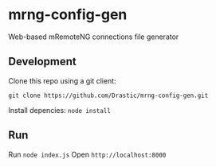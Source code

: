 # mrng-config-gen
Web-based mRemoteNG connections file generator

## Development
Clone this repo using a git client:
```
git clone https://github.com/Drastic/mrng-config-gen.git
```
Install depencies:
`node install`

## Run
Run `node index.js`
Open `http://localhost:8000`
